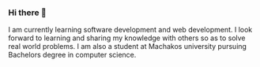 ### Hi there 👋
I am currently learning software development and web development. I look forward to learning and sharing my knowledge with others so as to solve real world problems.
I am also a student at Machakos university pursuing Bachelors degree in computer science.
